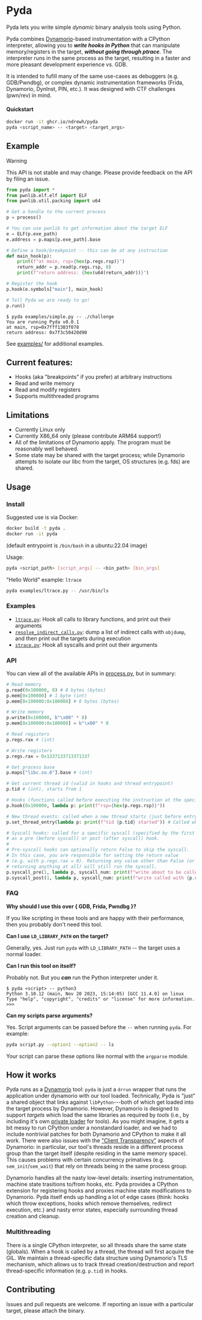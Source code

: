 Pyda
====

Pyda lets you write simple *dynamic* binary analysis tools using Python.

Pyda combines [Dynamorio](https://dynamorio.org)-based instrumentation with a CPython interpreter, allowing you to ***write hooks
in Python*** that can manipulate memory/registers in the target, ***without going through ptrace***. The interpreter runs in the same
process as the target, resulting in a faster and more pleasant development experience vs. GDB.

It is intended to fufill many of the same use-cases as debuggers (e.g. GDB/Pwndbg),
or complex dynamic instrumentation frameworks (Frida, Dynamorio, DynInst, PIN, etc.).
It was designed with CTF challenges (pwn/rev) in mind.

#### Quickstart

```sh
docker run -it ghcr.io/ndrewh/pyda
pyda <script_name> -- <target> <target_args>
```


Example
-----
> [!WARNING]
> This API is not stable and may change. Please provide
> feedback on the API by filing an issue.

```py
from pyda import *
from pwnlib.elf.elf import ELF
from pwnlib.util.packing import u64

# Get a handle to the current process
p = process()

# You can use pwnlib to get information about the target ELF
e = ELF(p.exe_path)
e.address = p.maps[p.exe_path].base

# Define a hook/breakpoint -- this can be at any instruction
def main_hook(p):
    print(f"at main, rsp={hex(p.regs.rsp)}")
    return_addr = p.read(p.regs.rsp, 8)
    print(f"return address: {hex(u64(return_addr))}")

# Register the hook
p.hook(e.symbols["main"], main_hook)

# Tell Pyda we are ready to go!
p.run()
```

```
$ pyda examples/simple.py -- ./challenge 
You are running Pyda v0.0.1
at main, rsp=0x7fff1303f078
return address: 0x7f3c50420d90
```

See [examples/](examples/) for additional examples.

Current features:
-----
- Hooks (aka "breakpoints" if you prefer) at arbitrary instructions
- Read and write memory
- Read and modify registers
- Supports multithreaded programs

## Limitations
- Currently Linux only
- Currently X86_64 only (please contribute ARM64 support!)
- All of the limitations of Dynamorio apply. The program must be reasonably well behaved.
- Some state may be shared with the target process; while Dynamorio
attempts to isolate our libc from the target, OS structures (e.g. fds)
are shared.

## Usage

### Install

Suggested use is via Docker:
```sh
docker build -t pyda .
docker run -it pyda
```
(default entrypoint is `/bin/bash` in a ubuntu:22.04 image)

Usage:
```sh
pyda <script_path> [script_args] -- <bin_path> [bin_args]
```

"Hello World" example: `ltrace`
```sh
pyda examples/ltrace.py -- /usr/bin/ls
```

### Examples

- [`ltrace.py`](examples/ltrace.py): Hook all calls to library functions, and print out their arguments
- [`resolve_indirect_calls.py`](examples/resolve_indirect_calls.py): dump a list of indirect calls with `objdump`, and then
print out the targets during execution
- [`strace.py`](examples/strace.py): Hook all syscalls and print out their arguments

### API

You can view all of the available APIs in [process.py](https://github.com/ndrewh/dynamorio-tool/blob/master/lib/pyda/process.py), but in summary:

```py
# Read memory
p.read(0x100000, 8) # 8 bytes (bytes)
p.mem[0x100000] # 1 byte (int)
p.mem[0x100000:0x100008] # 8 bytes (bytes)

# Write memory
p.write(0x100000, b"\x00" * 8)
p.mem[0x100000:0x100008] = b"\x00" * 8

# Read registers
p.regs.rax # (int)

# Write registers
p.regs.rax = 0x1337133713371337

# Get process base
p.maps["libc.so.6"].base # (int)

# Get current thread id (valid in hooks and thread entrypoint)
p.tid # (int), starts from 1

# Hooks (functions called before executing the instruction at the specified PC)
p.hook(0x100000, lambda p: print(f"rsp={hex(p.regs.rsp)}"))

# New thread events: called when a new thread starts (just before entrypoint)
p.set_thread_entry(lambda p: print(f"tid {p.tid} started")) # Called when a new thread is spawned

# Syscall hooks: called for a specific syscall (specified by the first arg)
# as a pre (before syscall) or post (after syscall) hook.
#
# Pre-syscall hooks can optionally return False to skip the syscall.
# In this case, you are responsible for setting the return value
# (e.g. with p.regs.rax = 0). Returning any value other than False (or not
# returning anything at all) will still run the syscall.
p.syscall_pre(1, lambda p, syscall_num: print(f"write about to be called with {p.regs.rdx} bytes"))
p.syscall_post(1, lambda p, syscall_num: print(f"write called with {p.regs.rdx} bytes"))
```

### FAQ

**Why should I use this over { GDB, Frida, Pwndbg }?** 

If you like
scripting in these tools and are happy with their performance, then
you probably don't need this tool.

**Can I use `LD_LIBRARY_PATH` on the target?**

Generally, yes. Just
run `pyda` with `LD_LIBRARY_PATH` -- the target uses a normal loader.

**Can I run this tool on itself?**

Probably not. But you ***can*** run the Python interpreter under it.
```
$ pyda <script> -- python3
Python 3.10.12 (main, Nov 20 2023, 15:14:05) [GCC 11.4.0] on linux
Type "help", "copyright", "credits" or "license" for more information.
>>> 
```

**Can my scripts parse arguments?**

Yes. Script arguments can be passed before
the `--` when running `pyda`. For example:
```sh
pyda script.py --option1 --option2 -- ls
```

Your script can parse these options like normal
with the `argparse` module.

## How it works

Pyda runs as a [Dynamorio](https://dynamorio.org) tool: `pyda` is just a `drrun` wrapper that runs the application under dynamorio with our tool loaded. Technically,
Pyda is "just" a shared object that links against `libPython`---both of which get loaded into the target process by Dynamorio. However, Dynamorio is designed to support
_targets_ which load the same libraries as required by _tools_ (i.e., by including it's own [private loader](https://dynamorio.org/using.html) for tools).
As you might imagine, it gets a bit messy to run CPython under a nonstandard loader,
and we had to include nontrivial patches for both Dynamorio and CPython to make it all work.
There were also issues with the ["Client Transparency"](https://dynamorio.org/transparency.html)
aspects of Dynamorio: in particular, our tool's threads reside in a different process group than the target itself
(despite residing in the same memory space). This causes problems
with certain concurrency primatives (e.g. `sem_init`/`sem_wait`) that rely on threads being in the same process group.

Dynamorio handles all the nasty low-level details: inserting instrumentation, machine state trasitions to/from hooks, etc. Pyda provides
a CPython extension for registering hooks and proxies machine state modifications to Dynamorio. Pyda itself ends up handling
a lot of edge cases (think: hooks which throw exceptions, hooks which remove themselves, redirect execution, etc.) and nasty error states, especially surrounding thread creation and cleanup.

### Multithreading

There is a single CPython interpreter, so all threads share the same state (globals). When a hook
is called by a thread, the thread will first acquire the GIL. We maintain a thread-specific
data structure using Dynamorio's TLS mechanism, which allows us to track thread creation/destruction
and report thread-specific information (e.g. `p.tid`) in hooks.

## Contributing

Issues and pull requests are welcome. If reporting an issue with a particular target, please attach the binary.

